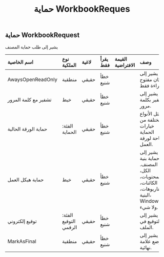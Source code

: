 ﻿---
title: حماية WorkbookReques
second_title: Aspose.Cells Cloud Documen
type: docs
url: /ar/specification/model/protectworkbookrequest/
description: "Aspose.Cells مواصفات النموذج السحابي: ProtectWorkbookRequest. تعامل بسهولة مع Excel ومستندات جداول البيانات الأخرى التي تحتوي على ميزات مثل الفتح والتوليد والتحرير والتقسيم والدمج والمقارنة والتحويل"
weight: 50
---
## **حماية WorkbookRequest**

 يشير إلى طلب حماية المصنف

| اسم الخاصية| نوع الملكية| لاغية| يقرأ فقط| القيمة الافتراضية| وصف|
|:- |:- |:- |:- |:- |:- |
| AwaysOpenReadOnly| منطقية| حقيقي| خطأ شنيع|| يشير إلى مكان مفتوح للقراءة فقط.|
| تشفير مع كلمة المرور| خيط| حقيقي| خطأ شنيع|| يشير إلى التشفير بكلمة مرور.|
| حماية الورقة الحالية| الفئة: الحماية| حقيقي| خطأ شنيع|| يمثل الأنواع المختلفة من خيارات الحماية المتاحة لورقة العمل.|
|حماية هيكل العمل| خيط| حقيقي| خطأ شنيع|| يشير إلى حماية بنية المصنف. الكل، المحتويات، الكائنات، السيناريوهات، البنية، Windows، ولا شيء.|
| توقيع إلكتروني| الفئة: التوقيع الرقمي| حقيقي| خطأ شنيع|| يشير إلى التوقيع في الملف.|
| MarkAsFinal| منطقية| حقيقي| خطأ شنيع|| يشير إلى وضع علامة نهائية.|

